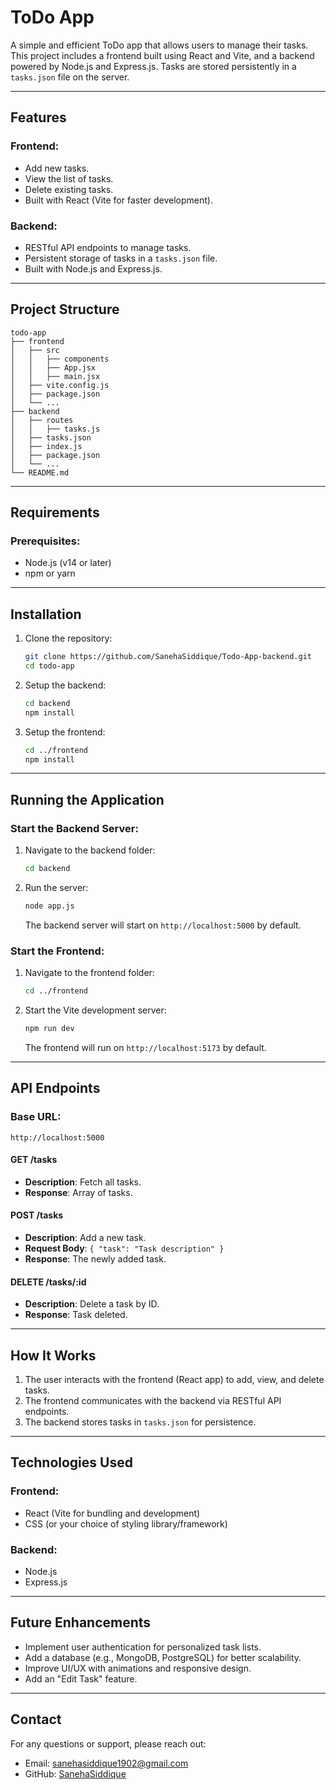 # ToDo App

A simple and efficient ToDo app that allows users to manage their tasks. This project includes a frontend built using React and Vite, and a backend powered by Node.js and Express.js. Tasks are stored persistently in a `tasks.json` file on the server.

---

## Features

### Frontend:
- Add new tasks.
- View the list of tasks.
- Delete existing tasks.
- Built with React (Vite for faster development).

### Backend:
- RESTful API endpoints to manage tasks.
- Persistent storage of tasks in a `tasks.json` file.
- Built with Node.js and Express.js.

---

## Project Structure

```
todo-app
├── frontend
│   ├── src
│   │   ├── components
│   │   ├── App.jsx
│   │   ├── main.jsx
│   ├── vite.config.js
│   ├── package.json
│   └── ...
├── backend
│   ├── routes
│   │   ├── tasks.js
│   ├── tasks.json
│   ├── index.js
│   ├── package.json
│   └── ...
└── README.md
```

---

## Requirements

### Prerequisites:
- Node.js (v14 or later)
- npm or yarn

---

## Installation

1. Clone the repository:
   ```bash
   git clone https://github.com/SanehaSiddique/Todo-App-backend.git
   cd todo-app
   ```

2. Setup the backend:
   ```bash
   cd backend
   npm install
   ```

3. Setup the frontend:
   ```bash
   cd ../frontend
   npm install
   ```

---

## Running the Application

### Start the Backend Server:
1. Navigate to the backend folder:
   ```bash
   cd backend
   ```

2. Run the server:
   ```bash
   node app.js
   ```
   The backend server will start on `http://localhost:5000` by default.

### Start the Frontend:
1. Navigate to the frontend folder:
   ```bash
   cd ../frontend
   ```

2. Start the Vite development server:
   ```bash
   npm run dev
   ```
   The frontend will run on `http://localhost:5173` by default.

---

## API Endpoints

### Base URL:
`http://localhost:5000`

#### GET /tasks
- **Description**: Fetch all tasks.
- **Response**: Array of tasks.

#### POST /tasks
- **Description**: Add a new task.
- **Request Body**: `{ "task": "Task description" }`
- **Response**: The newly added task.

#### DELETE /tasks/:id
- **Description**: Delete a task by ID.
- **Response**: Task deleted.

---

## How It Works

1. The user interacts with the frontend (React app) to add, view, and delete tasks.
2. The frontend communicates with the backend via RESTful API endpoints.
3. The backend stores tasks in `tasks.json` for persistence.

---

## Technologies Used

### Frontend:
- React (Vite for bundling and development)
- CSS (or your choice of styling library/framework)

### Backend:
- Node.js
- Express.js

---

## Future Enhancements

- Implement user authentication for personalized task lists.
- Add a database (e.g., MongoDB, PostgreSQL) for better scalability.
- Improve UI/UX with animations and responsive design.
- Add an "Edit Task" feature.

---

## Contact

For any questions or support, please reach out:
- Email: sanehasiddique1902@gmail.com
- GitHub: [SanehaSiddique](https://github.com/SanehaSiddique)

